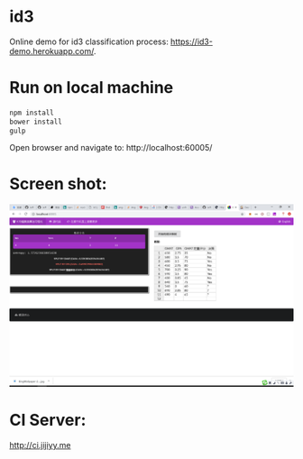 # id3

Online demo for id3 classification process: https://id3-demo.herokuapp.com/.

# Run on local machine

```
npm install
bower install
gulp
```

Open browser and navigate to: http://localhost:60005/

# Screen shot:

![id3 screen shot](./assets/screenshot.png)

# CI Server:

http://ci.jijiyy.me
